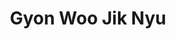 --- 
title: "Gyon Woo Jik Nyu"
publishdate: "2019-9-23T16:48:46+02:00"
src: "https://365manga.net/manga/gyon-woo-jik-nyu"
image: "https://data.365manga.net/images/thumbnails/1744-gyon-woo-jik-nyu.jpg"
description: "This story, which has been passed down for a long time, is a story from heaven. A long, long time ago, there were six rulers in Heaven. Each ruler had their own role to perform for the harmony of the world. The Ruler of Darkness had the power to draw anything and erase anything. The Ruler of Light knitted light to shine on the Earth. The Ruler of Flames danced…"
---